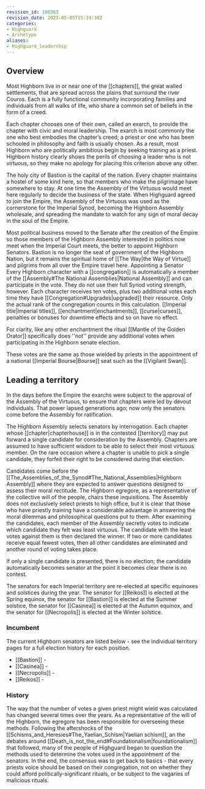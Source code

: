 ```yaml
---
revision_id: 100363
revision_date: 2023-05-05T15:19:30Z
categories:
- Highguard
- Archetype
aliases:
- Highguard_leadership
---
```



## Overview
Most Highborn live in or near one of the [[chapters]], the great walled settlements, that are spread across the plains that surround the river Couros. Each is a fully functional community incorporating families and individuals from all walks of life, who share a common set of beliefs in the form of a creed. 

Each chapter chooses one of their own, called an exarch, to provide the chapter with civic and moral leadership. The exarch is most commonly the one who best embodies the chapter’s creed; a priest or one who has been schooled in philosophy and faith is usually chosen. As a result, most Highborn who are politically ambitious begin by seeking training as a priest. Highborn history clearly shows the perils of choosing a leader who is not virtuous, so they make no apology for placing this criterion above any other. 

The holy city of Bastion is the capital of the nation. Every chapter maintains a hostel of some kind here, so that members who make the pilgrimage have somewhere to stay. At one time the Assembly of the Virtuous would meet here regularly to decide the business of the state. When Highguard agreed to join the Empire, the Assembly of the Virtuous was used as the cornerstone for the Imperial Synod, becoming the Highborn Assembly wholesale, and spreading the mandate to watch for any sign of moral decay in the soul of the Empire.

Most political business moved to the Senate after the creation of the Empire so those members of the Highborn Assembly interested in politics now meet when the Imperial Court meets, the better to appoint Highborn Senators. Bastion is no longer the seat of government of the Highborn Nation, but it remains the spiritual home of [[The Way|the Way of Virtue]] and pilgrims from all over the Empire travel here.
Appointing a Senator
Every Highborn character with a [[congregation]] is automatically a member of the [[Assembly#The National Assemblies|National Assembly]] and can participate in the vote. They do not use their full Synod voting strength, however. Each character receives ten votes, plus two additional votes each time they have [[Congregation#Upgrades|upgraded]] their resource. Only the actual rank of the congregation counts in this calculation. [[Imperial title|Imperial titles]], [[enchantment|enchantments]], [[curse|curses]], penalties or bonuses for downtime effects and so on have no effect.

For clarity, like any other enchantment the ritual [[Mantle of the Golden Orator]] specifically does ''not'' provide any additional votes when participating in the Highborn senate election.

These votes are the same as those wielded by priests in the appointment of a national [[Imperial Bourse|Bourse]] seat such as the [[Vigilant Swan]].
## Leading a territory
In the days before the Empire the exarchs were subject to the approval of the Assembly of the Virtuous, to ensure that chapters were led by devout individuals. That power lapsed generations ago; now only the senators come before the Assembly for ratification.

The Highborn Assembly selects senators by interrogation. Each chapter whose [[chapter|chapterhouse]] is in the contested [[territory]] may put forward a single candidate for consideration by the Assembly. Chapters are assumed to have sufficient wisdom to be able to select their most virtuous member. On the rare occasion where a chapter is unable to pick a single candidate, they forfeit their right to be considered during that election.

Candidates come before the [[The_Assemblies_of_the_Synod#The_National_Assemblies|Highborn Assembly]] where they are expected to answer questions designed to assess their moral rectitude. The Highborn egregore, as a representative of the collective will of the people, chairs these inquisitions. The Assembly does not exclusively select priests to high office, but it is clear that those who have priestly training have a considerable advantage in answering the moral dilemmas and philosophical questions put to them. After examining the candidates, each member of the Assembly secretly votes to indicate which candidate they felt was least virtuous. The candidate with the least votes against them is then declared the winner. If two or more candidates receive equal fewest votes, then all other candidates are eliminated and another round of voting takes place.

If only a single candidate is presented, there is no election; the candidate automatically becomes senator at the point it becomes clear there is no contest.

The senators for each Imperial territory are re-elected at specific equinoxes and solstices during the year. The senator for [[Reikos]] is elected at the Spring equinox, the senator for [[Bastion]] is elected at the Summer solstice, the senator for [[Casinea]] is elected at the Autumn equinox, and the senator for [[Necropolis]] is elected at the Winter solstice.

### Incumbent
The current Highborn senators are listed below - see the individual territory pages for a full election history for each position.
* [[Bastion]] - 
* [[Casinea]] - 
* [[Necropolis]] - 
* [[Reikos]] - 

### History
The way that the number of votes a given priest might wield was calculated has changed several times over the years. As a representative of the will of the Highborn, the egregore has been responsible for overseeing these methods. Following the aftershocks of the [[Schisms_and_Heresies#The_Yaelian_Schism|Yaelian schism]], an the debates around [[Death_is_not_the_end#Foundationalism|foundationalism]] that followed, many of the people of Highguard began to question the methods used to determine the votes used in the appointment of the senators. In the end, the consensus was to get back to basics - that every priests voice should be based on their congregation, not on whether they could afford politically-significant rituals, or be subject to the vagaries of malicious rituals.




